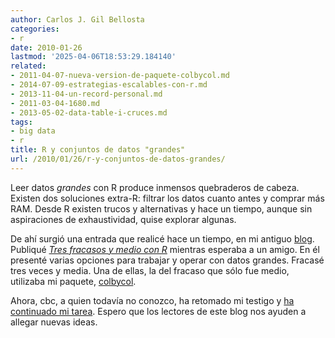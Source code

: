 ```yaml
---
author: Carlos J. Gil Bellosta
categories:
- r
date: 2010-01-26
lastmod: '2025-04-06T18:53:29.184140'
related:
- 2011-04-07-nueva-version-de-paquete-colbycol.md
- 2014-07-09-estrategias-escalables-con-r.md
- 2013-11-04-un-record-personal.md
- 2011-03-04-1680.md
- 2013-05-02-data-table-i-cruces.md
tags:
- big data
- r
title: R y conjuntos de datos "grandes"
url: /2010/01/26/r-y-conjuntos-de-datos-grandes/
---
```


Leer datos _grandes_ con R produce inmensos quebraderos de cabeza. Existen dos soluciones extra-R: filtrar los datos cuanto antes y comprar más RAM. Desde R existen trucos y alternativas y hace un tiempo, aunque sin aspiraciones de exhaustividad, quise explorar algunas.

De ahí surgió una entrada que realicé hace un tiempo, en mi antiguo [blog](http://analisisydecision.es). Publiqué _[Tres fracasos y medio con R](http://analisisydecision.es/tres-fracasos-y-medio-con-r/)_ mientras esperaba a un amigo. En él presenté varias opciones para trabajar y operar con datos grandes. Fracasé tres veces y media. Una de ellas, la del fracaso que sólo fue medio, utilizaba mi paquete, [colbycol](http://cran.r-project.org/web/packages/colbycol/index.html).

Ahora, cbc, a quien todavía no conozco, ha retomado mi testigo y [ha continuado mi tarea](http://probabilitum.blogspot.com/2010/01/software-estadistico-r-trabajar-con.html). Espero que los lectores de este blog nos ayuden a allegar nuevas ideas.